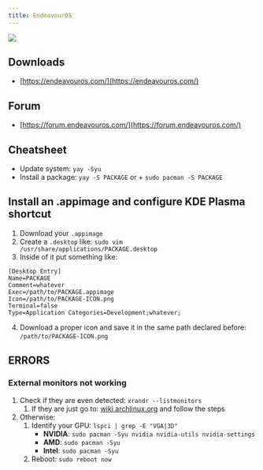 ```yaml
---
title: EndeavourOS
---
```

![](Pasted%20image%2020240826212716.png)

## Downloads

- [https://endeavouros.com/](https://endeavouros.com/)

## Forum

- [https://forum.endeavouros.com/](https://forum.endeavouros.com/)

## Cheatsheet

- Update system: `yay -Syu`
- Install a package: `yay -S PACKAGE` or + `sudo pacman -S PACKAGE`

## Install an .appimage and configure KDE Plasma shortcut

1. Download your `.appimage`
2. Create a `.desktop` like: `sudo vim /usr/share/applications/PACKAGE.desktop`
3. Inside of it put something like:

```.desktop
[Desktop Entry] 
Name=PACKAGE 
Comment=whatever
Exec=/path/to/PACKAGE.appimage 
Icon=/path/to/PACKAGE-ICON.png
Terminal=false 
Type=Application Categories=Development;whatever;
```

4. Download a proper icon and save it in the same path declared before: `/path/to/PACKAGE-ICON.png`

## ERRORS
### External monitors not working

1. Check if they are even detected: `xrandr --listmonitors`
	1. If they are just go to: [wiki.archlinux.org](https://wiki.archlinux.org/title/Multihead) and follow the steps
2. Otherwise:
	1. Identify your GPU: `lspci | grep -E "VGA|3D"`
		- **NVIDIA**: `sudo pacman -Syu nvidia nvidia-utils nvidia-settings`
		- **AMD**: `sudo pacman -Syu`
		- **Intel**: `sudo pacman -Syu`
	2. Reboot: `sudo reboot now`